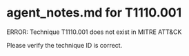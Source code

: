 # agent_notes.md for T1110.001

ERROR: Technique T1110.001 does not exist in MITRE ATT&CK

Please verify the technique ID is correct.